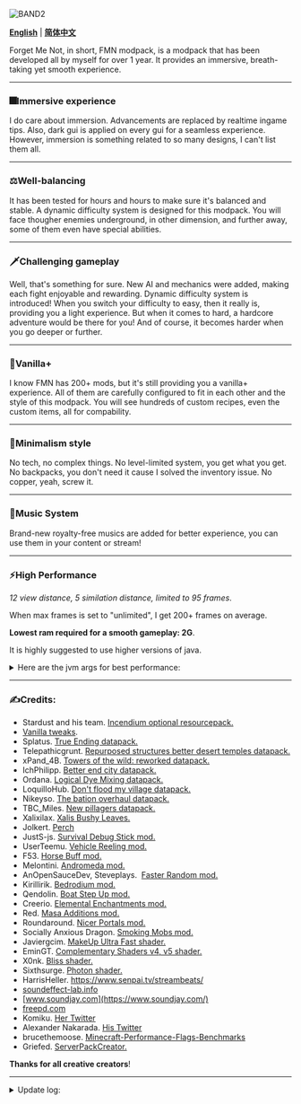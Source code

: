 ![BAND2](https://github.com/Rad586/Forget-Me-Not/assets/99306685/4bf45780-aa77-40ee-a769-95897a52e8e5)

[**English**](./README.md) | [**简体中文**](./cn/README.md)

Forget Me Not, in short, FMN modpack, is a modpack that has been developed all by myself for over 1 year. It provides an immersive, breath-taking yet smooth experience. 

***
### **🎆Immersive experience**
I do care about immersion. Advancements are replaced by realtime ingame tips. Also, dark gui is applied on every gui for a seamless experience.
However, immersion is something related to so many designs, I can't list them all. 

***
### **⚖Well-balancing**
It has been tested for hours and hours to make sure it's balanced and stable. A dynamic difficulty system is designed for this modpack. You will face thougher enemies underground, in other dimension, and further away, some of them even have special abilities. 

***
### **🗡Challenging gameplay**
Well, that's something for sure. New AI and mechanics were added, making each fight enjoyable and rewarding. Dynamic difficulty system is introduced! When you switch your difficulty to easy, then it really is, providing you a light experience. But when it comes to hard, a hardcore adventure would be there for you! And of course, it becomes harder when you go deeper or further. 

***
### **🌿Vanilla+**
I know FMN has 200+ mods, but it's still providing you a vanilla+ experience. All of them are carefully configured to fit in each other and the style of this modpack. You will see hundreds of custom recipes, even the custom items, all for compability. 

***
### **🎨Minimalism style**
No tech, no complex things. No level-limited system, you get what you get. No backpacks, you don't need it cause I solved the inventory issue. No copper, yeah, screw it. 

***
### **🎵Music System**
Brand-new royalty-free musics are added for better experience, you can use them in your content or stream! 

***
### **⚡High Performance**

_12 view distance, 5 similation distance, limited to 95 frames_. 

When max frames is set to "unlimited", I get 200+ frames on average. 

**Lowest ram required for a smooth gameplay: 2G**.

It is highly suggested to use higher versions of java. 
<details>
<summary>Here are the jvm args for best performance: </summary>
**Allocates 6G by default, change xms and xmx to fit your own need**: 

`-Xms6G -Xmx6G -XX:+UnlockExperimentalVMOptions -XX:+UseShenandoahGC -XX:AllocatePrefetchStyle=1 -XX:ShenandoahGuaranteedGCInterval=1000000 -XX:+SegmentedCodeCache -XX:ReservedCodeCacheSize=188m -XX:NonProfiledCodeHeapSize=80m -XX:ProfiledCodeHeapSize=96m -XX:NonNMethodCodeHeapSize=12m -XX:MetaspaceSize=320m -XX:+AlwaysActAsServerClassMachine -XX:+AlwaysPreTouch -XX:+PerfDisableSharedMem -XX:+UseNUMA -XX:+UseNewLongLShift -XX:+UseVectorCmov -XX:+UseFastStosb -XX:-DontCompileHugeMethods -XX:+UseCompressedOops -XX:+UseCompressedClassPointers -XX:+UseLargePages -XX:+UseFastUnorderedTimeStamps -XX:+UseCriticalJavaThreadPriority`
</details>

***
### **✍Credits**: 
* Stardust and his team. [Incendium optional resourcepack.](https://modrinth.com/resourcepack/incendium-optional-resourcepack)
* [Vanilla tweaks](https://vanillatweaks.net/). 
* Splatus. [True Ending datapack.](https://modrinth.com/datapack/true-ending)
* Telepathicgrunt. [Repurposed structures better desert temples datapack.](https://modrinth.com/datapack/repurposed-structures-better-desert-temples-compat)
* xPand_4B. [Towers of the wild: reworked datapack.](https://modrinth.com/datapack/towers-of-the-wild-reworked)
* IchPhilipp. [Better end city datapack.](https://www.planetminecraft.com/data-pack/better-end-city-by-ichphilipp/)
* Ordana. [Logical Dye Mixing datapack.](https://modrinth.com/datapack/logical-dye-mixing)
* LoquilloHub. [Don't flood my village datapack.](https://modrinth.com/datapack/dfmv)
* Nikeyso. [The bation overhaul datapack.](https://modrinth.com/datapack/the-bastion-overhaul)
* TBC_Miles. [New pillagers datapack.](https://www.planetminecraft.com/data-pack/new-pillagers-better-structures/)
* Xalixilax. [Xalis Bushy Leaves.](https://modrinth.com/resourcepack/xalis-bushy-leaves)
* Jolkert. [Perch](https://modrinth.com/mod/perch/version/1.0.0-1.19.2)
* JustS-js. [Survival Debug Stick mod.](https://modrinth.com/mod/survival-debug-stick)
* UserTeemu. [Vehicle Reeling mod.](https://modrinth.com/mod/vehicle-reeling/versions)
* F53. [Horse Buff mod.](https://modrinth.com/mod/horsebuff)
* Melontini. [Andromeda mod.](https://modrinth.com/mod/andromeda)
* AnOpenSauceDev, Steveplays.  [Faster Random mod.](https://modrinth.com/mod/faster-random)
* Kirillirik. [Bedrodium mod.](https://modrinth.com/mod/bedrodium)
* Qendolin. [Boat Step Up mod.](https://modrinth.com/mod/boatstepup)
* Creerio. [Elemental Enchantments mod.](https://modrinth.com/mod/elemental-enchantments)
* Red. [Masa Additions mod.](https://modrinth.com/mod/masaadditions)
* Roundaround. [Nicer Portals mod.](https://modrinth.com/mod/nicer-portals)
* Socially Anxious Dragon. [Smoking Mobs mod.](https://modrinth.com/mod/smoking_mobs)
* Javiergcim. [MakeUp Ultra Fast shader.](https://modrinth.com/shader/makeup-ultra-fast-shaders)
* EminGT. [Complementary Shaders v4, v5 shader.](https://modrinth.com/shader/complementary-unbound)
* X0nk. [Bliss shader.](https://modrinth.com/shader/bliss-shader)
* Sixthsurge. [Photon shader.](https://github.com/sixthsurge/photon?tab=MIT-1-ov-file)
* HarrisHeller. https://www.senpai.tv/streambeats/
* [soundeffect-lab.info](https://soundeffect-lab.info/)
* [www.soundjay.com](https://www.soundjay.com/)
* [freepd.com](https://freepd.com/)
* Komiku. [Her Twitter](https://twitter.com/RrrrroseAzerty)
* Alexander Nakarada. [His Twitter](https://twitter.com/thenakarada)
* brucethemoose. [Minecraft-Performance-Flags-Benchmarks](https://github.com/brucethemoose/Minecraft-Performance-Flags-Benchmarks)
* Griefed. [ServerPackCreator.](https://serverpackcreator.de/#/)

**Thanks for all creative creators**! 

***
<details>
<summary>Update log: </summary>


### **2.3.0**
  - Monsters' great fight back!Pillagers may use firerockets(for once), mob groups may appear, creepers have explode dmg reduction, and have a chance to carry debuffs, evokers may use their totem, undead armys would appear if you killed too many of their fellows.After slaying the ender dragon, monsters would be even more deadly.Added majruszs difficulty.
  - Many-many blocks now has roughness and flexibility, though the variation is hard to notice, but you'll find it more exciting to explore the world!
  - New enchantments thanks to majruszs enchantments!
  - Implemented limited lives mod using kjs.Removed limited lives.
  - Fixed super blood moon related stuffs.
  - Nuked glow squids.Use glowstone dust instead!
  - More netherite staffs will be in chests of nether structures.
  - Nerfed dragon weapon and armors.
  - Banned explode and soul devourer enchantment.
  - Added loots for ocelots, frogs, alleys, foxes and bees.
  - Slightly highered secret chest mimic chance.
  - Better loading screen transition.
  - Text tip addon for anvil.
  - Tip for the first time you left click a waystone and killed a iron golem.
  - Disabled ravager death animation for compability.
  - Fixed target dummy item name not translated.
  - Updated modernfix.
  - Updated emi.
  - Updated fancymenu x2.
  - Updated fmndis.

### **2.2.1**
//Some essential fixes.
  - Fixed a crash relating to takes a pillage.
  - Serverpack is useable now lol.
  - Fixed format error relating to end island enderman.
  - Several optimizations to reduce lag spikes.
  - Brought back bad optimizations.
  - Optimized startup scripts for a bit.
  - Fixed the game not using system language by default.
  - Updated fancymenu, should fix a bunch of tiny visual glitches.Ported all UI custimizations to fit the new version.
  - Changed the criteria of triggering item pickup tip.
  - Disabled glass bottle throwing.
  - Added seamless loading screen.
  - Tip for first broken log.
  - Temporally removed progressive bosses for compability.
  - Brought back universal enchants.
  - Banned spider armor.
  - Reduced leaf drops.
  - Items dropped on death now have glowing effect.
  - Removed custom splash screen.
  - Removed remove reload screen.

### **2.2.0**
//Now we've reached the sweet point where chunk loading fast and fps being stable.
  - Fixed a crash relating to mcda.
  - Fixed a crash caused by villager config.
  - Optimizations for quicker chunk response.
  - Replaced smooth boot with stutter fix since it's more efficient.
  - Script optimization.
  - Disabled leaf slow for better performance.
  - Removed FMNS(terrarian slimes).I've had enough with those wierd hitboxs.
  - Disabled water bubble and lava fire jet effects for better performance.
  - Nerfed mending by introducing levels to it.
  - Increased damage of zombies and skeletons in hard difficulty.Increased health of creepers in hard difficulty.
  - Lowered chance of getting diamonds in small blimp.
  - Reduced the amount of ender pearls needed to crafting recovery pearls.
  - Stronger zombie villagers.
  - Now you can scrol through bundle.Added bundle scroll.
  - You can put fishes back into the water now!
  - Enhanced mountain generation!Updated tectonic.
  - Tip notice sound and tip in the loading screen.
  - Changed salt and seperation of large structures so they won't generate next to mid structures(hopefully).
  - Added presence footsteps.Disabled auditory block sounds.Pretty chill.
  - Offhand shields are hidden when not used.Added shield disruptor.
  - Spiced up jumping and moving(forward and backward) camera.Added camera overhaul.
  - Changed the timing the recovery compass is given.
  - Fixed tool select and use sound.
  - Better enchantment description for impaling.
  - Fixed chest tip.
  - Added tips for redstones and torches.
  - Removed underwater particles.
  - Increased opacity of rain.
  - Removed universal enchants for compability.
  - Replaced armorful with wolves with armor for better performance.
  - Removed tumbleweed for better performance.
  - No monsters will spawn on skylands now.Enjoy the scene.
  - Removed mes.
  - Removed fish on leash.
  - Updated emi x2.
  - Updated fabrication.
  - Updated harvest with ease.
  - Updated enchant tweaker.

### **2.1.2**
  - Pitch variants for ambient sound effects!
  - New illagers thanks to it takes a pillage mod!
  - Reworked recovery pearl.
  - Fancier ender dragon fight thanks to true ending datapack.
  - Overhauled hunger regen system, like what combat test does.Added good oi' regen.
  - New structures to explore!Added dungeons arise seven seas.
  - End structures won't spawn on end main island now.
  - Changed to use player stage instead of persistent data, should avoid death reset.
  - Illagers may wear armors now.Replaced wolves with armor with armorful.
  - New slime machanics and animations thanks to luna slimes mod.
  - Disabled amethyst growing.It should be a rare resource, not something easily farmable.
  - Fixed player startup script running on server side.
  - Removed natural regen for wolves and iron golems.
  - A stage cleaner to avoid too much things stored in player data.
  - Insta-break gracefully!Added relaxed instabreak, of course along with a tip.
  - 20+ health points now displays in one line.Added colorful hearts.
  - Added tumbleweeds!
  - Added new end structures.Added mes.
  - Brought back custom villager trades.
  - Reduced pillager follow range.
  - Greatly reduced quartz in chests.
  - Better slime hit effect.
  - Fixed ender dragon tip.
  - New tips for: obsidian, grass, horse, llama, wolf, amethyst clusters.
  - Made gui physic unable to trigger.Some players are complaining about this feature, so here we go.
  - You won't spawn in ocean biomes now.
  - Silenced some ambient soundfx and the dumb guardian curse sound.
  - Added bad optimizations, hopefully bringing some performance boost.
  - Added unaverage tweaks.
  - Added randomized default fireworks.Happy new year!
  - Updated andromeda x2.This time coming up with bundle and bricking particles, lockpick sounds and so much more.You'll like it.
  - Updated modernfix x2.
  - Updated emi.
  - Updated fabrication x3.
  - Updated go fish.
  - Removed piglin safety(function overlapped).
  - Removed better hidden chat(no longer needed).
  - Removed eldritch mobs.
  - Removed spark.It's for testing purpose only.

### **2.1.1**
  - Undead curse is now incompatible with dark curse.
  - Golden keys can be smelted or blasted now.
  - Added a tip about crafting golden keys and rabbit hide.
  - Moved crafting table tooltip to a ingame tip.
  - Fixed boat/minecart not useable.

### **2.1.0**
  - Replaced guide with realtime ingame tips.
  - Implemented all background things via kubejs.Removed ftbquests and its dependencies.This took some time but it's all worth.
  - Reintroduced vanilla music into the modpack!43 new musics!
  - Added a lovely tip button for smithing table, anvil, crafting table, and disenchanter.
  - Fixed a rare ender pearl crash.
  - Fixed a xp duplicate method.Be aware of the combination of binding curse + bag of soul!
  - Chests are now guarded by monsters!However, you can craft golden key to unlock them anyway. 
  - Zombie mobs can spawn with or pickup items and throw them!They might be dumb, but they will find their way.
  - Tooltips for crafting table and enchanting table.
  - Lowered chance of getting unique weapons from piglin brutes.
  - Highered attack dmg of skeletons.*Stand by*
  - Retextured dye bottle, now it looks vanilla.
  - Added tooltip for difficulty selection button.
  - Added tip on first respawn, first broken stone, first broken deepslate iron ore, first eaten food, first picked up soul star, first hit zombie, first hit skeleton, first hit creeper, first hit creeper, first hit slime(or magma cube), first hit villager guard...You will know them in game.
  - Ghasts explode on death, haha.New death animations for them, too.
  - Adult zombie villagers are much stronger now, however, baby zombie villagers won't attack you.Also lowered chance of villager convertion.
  - Lowered guardian movement speed.
  - Removed upper iron ore in mountain biomes.
  - Fixed oak boat name.It's the one and only.
  - Fixed item frame render.Somehow I turned it off.
  - Enchanted golden feathers may appear in tower chests now.
  - Reduced bed explosion power.
  - Nerfed hatchet.
  - Removed llama steeds.It's function is already implemented in tweakeroo.
  - Removed oxidized copper things in ruined town.
  - Updated andromeda x2.
  - Updated waystone.
  - Updated fabrication.
  - Updated fabric api.

### **2.0.0**
  - Boss musics and credit musics are back! 
  - Lowered ender dragon natural regen and fire ball attack strength.
  - Capped evolving enchantment from 5 to 2.
  - Fixed netherite greathammer and spear upgrade recipe.
  - Fixed soul star recipe.
  - Tried nuking copper ores again...
  - Reduced follow range of end island enderman.
  - Updated MakeUp shader, no black screen now.
  - Now incompatible with world map mods.Stop teleporting.
  - Several gamerule optimizations.
  - Updated recipe essentials.
  - Updated EMI x2.
  - Updated Harvest with ease.
  - Updated fabication.
  - Updated BOMD.
  - Updated modernfix.

### **2.0.0b**
//Take a deep breath in the nature and enjoy the future of Forget Me Not modpack.
  - Gorgeous terrain generation and ambient sounds.
  - More variety of structures and better structure set.
  - Game version changed to 1.19.2.
  - More balanced.
  - Better optimized.
  - Less mods.

### **1.3.3**
  - Added new musics! Those are all from Komiku, an amazing artist! 
  - Added translate key to guide. One guide for multiple languages! 
  - Overhauled default item enchantments. 
  - Updated enchantment group. 
  - Added audio engine tweak. Hopefully it's a fix to the bug relating to sound pool. 
  - Disabled guard offhand items. Hopefully a fix to those rare giant lag spikes. 
  - Ranged attacks can bypass invulnerability frame now. Made multishot not compatible with infinity, power and void shot. Ranged mobs are stronger now. 
  - Longer death item despawn time(20min). 
  - Cleaned up some kubejs code. 
  - Updated translation for MC dungeon weapons. 
  - Disabled levitation shot. With levitation shot Ⅲ, you can literally fly. 
  - Lowered required mob kills in super blood moon. 
  - Added the bastion overhaul. 
  - Made ladders on regular waystone tower go straight to the top. 
  - Phantoms can't fly through walls now. 
  - Replaced raw gold blocks in desert monument with deepslate gold ores. 
  - Reduced nether ore size. Mining in nether is op, giving player too much experience. 
  - Breaking your own waystone now only drops a soul star. However, you would receive one more soul star at the first time. 
  - Turned the dolphin riders in undead private ship to guardian riders. 
  - Added no more underwater dismount. Now there're really guardian riders. 
  - Monsters in shiraz palace won't drop armors. Wither skeleton in shiraz palace are replaced by normal skeletons, they now have punch bows. 
  - Disabled zero gravity enchantment. 
  - Lowered overworld monuments generation rate. 
  - Made scorched mines generate in icy biomes. 
  - Made waystone teleportation cost always 1. 
  - Reduced burned zombie spawn weight and count in toxic heap. Reduced follow range of burned zombies. 
  - Reduced pillager follow range. 
  - Deleted the unforceload function. 
  - Removed FMND. Extracted dimensions in mining dimensions as a datapack. 
  - Enchanting tables now won't need a book to craft. No book, just 100% magic. 
  - Changed max entity view distance for projectiles to 80 so they won't look glitchy when the simulation distance is low. 
  - Removed seperated leaves. It somehow makes bushes in jungle bald. 
  - Highered load priority of fmn tweaks. 
  - Cleaned up FMN custimization and Localization, maybe making the game launch faster. 
  - Reduced spawner check range, improved performance for a little. 
  - Throwable bowls and glowstone dusts. 
  - Made startup message being sent on action bar. 
  - Made tooltip in mcdw and mcda darker, enhancing readability. 
  - Changed lunar event message from chat to hot bar. 
  - Removed aquatictorches. 

### **1.3.2**
  - Fixed a giant lag spike happening in raid. Disabled evoker and vindicator death animation. 
  - Increased min height to take fall damage. Added minfalldistance. 
  - Fixed sand layer texture. Updated FMNIW. 
  - Fixed a experience duplication method. Disabled reverse soul crystal crafting. 
  - Translated travelers' maps. 
  - Right click the bell to highlight raiders for 10 min. 
  - Replaced the copper blocks in ice tower and castle with varients of prismarines. 
  - Iron golems and cats can walk on powder snow now(sounds weired), also immune to freeze damage. 
  - Disabled shark and whale spawning. We don't need those big spining creatures underwater. 
  - Increased movement speed of vindicators. 
  - Tweaked loot tables in icy biomes. 
  - Nerfed speed modifer in dungeon armors. Nerded snow armor set. 
  - Disabled reckless enchantment. Too bold in early game whilst being op in end game. 
  - Reduced death item spread. Now you won't be a item firework anymore. 
  - Reduced loot in shiraz palace and scorched mines. 
  - Prevented player from hurting guard villagers(however, you can still irritate them using flint and steel). You won't want to fight them, trust me. 
  - Players drop more exp on death. 
  - Hunger acts as if the difficulty is noamal. 
  - Set the teleportation level cost cap to 2. 
  - Nerfed cackling broom. Disabled cackling broom crafting recipe. 
  - Tweaked anvil recycle recipe. 
  - Increased crop stack size to 72. 
  - Removed diamond stack limit. 
  - Increased durability of armors that guards wear. 
  - Disabled desert ruin generation. 
  - Reduced pricky pear spawn rate. 
  - Removed copper in terralith's loot tables. 
  - Updated effect of golden feather. There's a tiny levitation! 
  - Increased bundle despawn timeout. 
  - Updated death animation for new added animals. 
  - Removed sand layer loot table. 
  - Removed leather drop in inquisitor's loots. 
  - Updated modernfix. 
  - Removed error recipe messages in log. 
  - Updated structure essentials. 
  - Cleared unused textures for faster launching. Updated FMN animals. Updated FMND. 
  - Updated FTB Quests. 
  - Removed whereisit. I don't think there're that many new items added in this modpack. 
  - Removed fabric shield lib. 

### **1.3.1-hotfix**
  - Greatsword of blood can drop by piglin brutes now. I forgot... 
  - Fixed day and night cycle. 

### **1.3.1**
//Better late than never. 
  - Updated biome tags, improving compability. 
  - Rolled back the health bar render type to only bar. 
  - Added crown of scarlet and greatsword of blood. Piglin brutes have a chance to drop them. 
  - Tweaked carrot mode curve. 
  - Replaced immersive weathering with FMNIW, improving performance. 
  - Added Yungs Better End Island. 
  - Disabled auto planting feature in andromeda cuz there's already saplanting mod. 
  - Rolled back verison of seperate leaves. It's 1 tick faster, hooray! 
  - Removes all force loaded chunks on logging in, improving performance. 
  - Fixed gold nugget and gold ingot smelting and blasting recipe. 
  - Removed Sundown Syndrome. It's broken somehow. 
  - Disabled mob rendering in spawners cuz it's causing visual glitches with shader, also, a lag spike. 
  - Fixed iron armor wrong shift-placement in smithing table. Tweaked plate armor recipe. 
  - Villager guards, reindeers, lammergeier, horned sheep and all kinds of sheeps, chickens, rabbitsnow can walk on powder snow and immune to freeze damage. 
  - Throwable glass bottles. That's what all we need. 
  - Now you can pick up chests(while keeping it's content) using minecart thanks to andromeda. 
  - Halved ender dragon HOTV. 
  - Lowered spoorn bounty mob spawn rate. 
  - Lowered spawn weight of lammergeiers. 
  - Tweaked bundle recipe. It's painful to chase these rabbits. 
  - Leather boots now have feather fallingⅠ naturally. 
  - Fixed rhino loot table. 
  - Lowered lava slime spawn rate. 
  - Nerfed baby frostbitten zombies, burned zombies and husks. 
  - Nerfed blue slimes. 
  - Added goat pelt to wool recipe. Goats can drop mutton now. 
  - Glacial hunter may drop ruggled climbing gear armors now. 
  - Cleared all recipe advancements. 
  - Replaced deepslate redstones in scarlet mountains with crimson hyphae. 
  - Dark gui for adding waypoint gui in advanced compass. 
  - Smithing tables can be mined by pickaxes now. Smokers can be mined by axes now. 
  - Changed enchanted hit and critical hit particle. 
  - Slightly changed the texture of golden feather and guard villager's helmet. 
  - Disabled physic compat of bliss shader. It's compatible already. 
  - Removed improved stations. Hey, is anyone really using these? 
  - Removed YDM's weapon master. 
  - Removed kiwi, it's for testing purpose. 

### **1.3.0**
//It's all the small things that matters. 
  - Fixed carrot mode. I didn't really noticed that until I start cooking and gain no extra hearts. 
  - Tagged crafting. No more log spams, better compability, more reasonable. There's still some failed-to-parse recipe caused by other mods, but they're not important. 
  - Unique equipments for guard villagers! Guards won't eat forever now. 
  - Changed tooltip of armors in mcda. Now it matches the armor set bonus. 
  - Fixed mob spawning in certain biomes. Now there won't be just slimes or pigs in several biomes. There were some duplicated keys and misspelled IDs. Sorry! If there's still any issue like this, plz report on the issue tracker. 
  - Overhauled drops of knife-killed animals. 
  - Removed spoorn bounty weapons for balancing reasons. 
  - Fixed dimension lock for day 100 not working in modded dimensions. 
  - Updated guide. Added "Sundown Syndrome". 
  - Banned enchantment in mining dimensions mod. Replaced mining dimensions with FMND. 
  - Fixed delayed damage receiving after long-time playing I guess. 
  - Fixed wolf and iron golem HOTV. 
  - Added meat slice(and it's eating animation) in compat of farmers delight. 
  - Fixed C2ME ore rate log spam. 
  - Replaced no recipe book with nerb, improving performance. 
  - Disabled amethyst golem spawning. Originally it may spawn in boulders in taiga...
  - Added Narrus Yeetus. Removed rebind narrator. Improved game launching speed, I guess. 
  - Added removee2jworldgen. 
  - Iron lightning rod, not copper lightning rod lol. 
  - Added golden feather in replace of slow falling potions. 
  - Slightly highered death punishment. 
  - Fixed loot table of frost crates. 
  - Changed tooltip of soul stars. 
  - Craftable waystones. 
  - Added condition "killed_by_player" in most entity loot tables. 
  - No elite ender dragons and withers. 
  - Disabled lobber zombie spawning. 
  - Reduced max health of ghasts in the nether. 
  - Nerfed zombified piglin babies. 
  - Highered loot chance of dungeon weapons, while lowered loot chance of simply swords. 
  - Sentries in pipe line now may drop ender eye. 
  - Dune blaze now may drop blaze powder and gold ingots. 
  - Removed ropes in chests from abandoned mineshaft. 
  - Removed redstones in barrels of undead private ship. 
  - Removed redstones in better strongholds. 
  - Added back ravagers in raiders. 
  - Scorpions can now spawn in jungles now. 
  - Added spawn cost for whales. 
  - Expanded stone crafting materials. 
  - Reduced vulture and lammergeier follow range. 
  - Reduced movement speed of water creature and axolotl. 
  - Player startup message. 
  - Updated on-hit particle for more mobs. 
  - Fixed pricky pear recipe. 
  - Disabled health increase of animals in living things and earth to java mobs. 
  - Certain minor fixes. 
  - Weaponized doors. 
  - Updated redirector. 
  - Updated the impossible library. 
  - Updated FTB teams. 
  - Added complementary v5. 
  - Added Bliss. 

### **1.2.3**
  - Removed ravager from patrols. 
  - Fixed spawn rate of monsters in rotten creatures. Originally it's config doesn't works... 
  - Disabled speedster and sprinter ability. 
  - Lowered vein mining hunger cost. 
  - Highered chance of amethyst golem spawning in geodes. 
  - Added a rate for quartz to drop. 
  - Reduced drop count of lapis ores. 
  - Banned salt water eel and nautilus. 
  - Highered movement speed of piglin beast and vindicator. 
  - Nerfed guard villagers in hard difficulty. 
  - Slightly lowered skeleton health in hard difficulty. 
  - Changed light, lapis, creeper, ocean, totem, blazing, draconic, cheese, icy heart aspect recipe. 
  - Tweaked anvil recycle recipe. 
  - Banned enchanted golden apple crafting. 
  - Removed copper ore in windswept spires. 
  - Removed redstones in lich tower chest. 
  - Lowered CIT check rate to gain back some performance. 
  - Replaced some textures in advanced compass, hopefully it would improve render performance. 
  - Guard villagers now won't have iron great sword as their weapon. 
  - Added fish no stuck. 
  - New death animation for iron golems. 
  - Changed lapis animation on enchanting table so they won't look confusing(like normal drops). 
  - Tweaked magic fire animation. 
  - Updated translation for JEI. 
  - Updated Living Things. 
  - Changed some textures and descriptions in illager invasion mod to fit in the modpack. 

### **1.2.2**
  - Fixed an experience duplication method. Disabled soul crystal stacking. 
  - Difficulty based boss attributes and dimensional monster attributes. 
  - Time based monster attributes(starting at day 40). 
  - Added Just Enough Farmers Recipes. How could I forget it... 
  - Added redirectionor. Updated redirectionor. 
  - Disabled phantom spawning if player didn't sleep for long. 
  - Fixed recipe couldn't be shifted to workbench. Removed visual workbench. 
  - Extended fps reduce timeout. 
  - Highered death punishment. 
  - Lowered extra slime loot chance. 
  - Nerfed baby hoglins. 
  - Rolled back attributes of burned zombie. 
  - Disabled freezing enchantment. 
  - Lowered unique loot table(simply swords) weight. 
  - Lowered burned spawn weight in crimson forest. 
  - Tweaked fishing loots. 
  - Lowered diamond fish weight. 
  - Added Logical Dye Mixing datapack. 
  - Disabled redstone ore spawning in better mineshafts. 
  - Disabled witch redstone drop. 
  - Disabled pillager emerald drop. 
  - Dark gui for easy anvils. 
  - Added translation for colorize. 
  - Neater item tags. 
  - Updated modren fix. 
  - Updated Illager Invasion. 
  - Updated fabrication x3. 
  - Updated separated leaves x2. 

### **1.2.1**
//1.2.1 mainly focuses on bug fixes and performance improvement. 
  - Fixed waystones not generating on nether towers and end towers. 
  - Players in the end dimension can fall through the void to the overworld. 
  - Added servercore. Removed get it together drops. 
  - Fixed lanterns being water logged in structures. Removed Lanterns Belong On Walls. 
  - Removed project: save the pets. 
  - Removed sneaky curses. 
  - Removed extended armor bars. 
  - Disabled monster berserk and duplicator ability. 
  - Disabled bone spider, seahorse and mantaray spawn. 
  - Disabled mud lake generation. 
  - Added separated leaves. 
  - Removed experience bottle as disenchanting catalyzer. Added soul star to experience bottle recipe. 
  - Removed ravager from raider list. No elite ravagers. 
  - Expanded entitiy list that count to the kills of soul star dropping. 
  - Tweaked mummy spawn biome so they won't spawn on beaches. 
  - Removed redstones in vanilla structure chests. 
  - Disabled boulder zombie spawn. 
  - Disabled fire protection enchantment on items. 
  - Nerfed nameless blade and resolutet tempest knife. 
  - Lowered burned zombie health. 
  - Slightly reduced burned zombie group size in crimson forest and soul sand valley. 
  - Removed renegade armor recipe. 
  - Added eating animation for heart aspects. 
  - Neater block break particles. 
  - Tweaked meat texture to fit in vanilla style. 
  - Tweaked pumpkin blur, now it's more like a pair of sunglasses. 

### **1.2.0**
  - New dimensions added. 
  - New biome specific mobs and their varients added. 
  - Bedrocks are replaced by obsidians. 
  - Updated dimension music. 
  - Balanced boss fight. 
  - Updated guide. 
  - Disabled trillium generation. Removed herb. 
  - Now chopping mode doesn't need an axe or your bare hand. 
  - Now skulls won't drop from animals in better animals plus mod. 
  - Fixed item frame. Removed Click Through. 
  - No elite bosses. 
  - Disabled regen ability of elite mobs. 
  - Disabled copper ore generation in old growth spruce taiga. 
  - Highered guardian ability chance. 
  - More iron level weapons. 
  - Now knifes in farmers delight mod are seen as matching tool to break grass(and obtain wheat seeds). 
  - Updated Modern Fix.  
  - Updated Andromeda. 
  - Updated IlmusuEnchantments. 
  - Updated Fabric Language Kotlin. 
  - Tweaked entity view distance. 
  - Updated e4mc. 

### **1.1.1**
  - Fixed mimic rate. 
  - Fixed mount hud. 
  - Fixed shovel breaking speed. 
  - Mitigated death punishment. 
  - No elite terrarian slimes, zombie&skeleton lackey and scrab. 
  - Dune blazes won't drop redstone now. 
  - Disabled illagers in illager invasion mod rendering on compass. 
  - Reduced terrarian slime spawn rate. 
  - Slightly lowered chest spawn rate. 
  - Disabled indirect torch hit. 
  - Patchouli books now can't be crafted. 
  - Updated Modernfix. 
  - Updated IllagerInvasion. Disabled invoker's boss bar. 
  - Updated IlmusuEnchantments. 
  - More effective loyalty trident returning from void. 
  - Secretly updated guide. 
  - Removed Super Duper Vanilla cause my custom color scheme kinda sucks. 

### **1.1.0**
  - Terrarian slimes won't attack player from that far away. Finally! 
  - Added unique boss loots. 
  - Fixed several loot tables so there won't be missing items or enchanted books acan't be used. 
  - Overhauled structure generation. 
  - Better boss fight. 
  - Custom villager trades. 
  - Custom piglin trades. 
  - Enderman now can use ender pearl. 
  - Readded and updated UniversalEnchants. 
  - Added BetterTridents. 
  - Updated guide. 
  - Reduced mob health in blood moon. 
  - Mitigated death punishment. 
  - Fixed several biome spawners. 
  - Reduced enchantment stone drop rate. 
  - No elite endermites and silverfishes.
  - Villager discount cap set to 60%. 
  - Updated IlmusuEnchantments, now config options are valid. 
  - Deduplicate some enchantments. 
  - Less monsters in sakura valley and sakura grove. 
  - Piglins now can be distract with more items. 
  - More hero of the village gifts. 
  - Redstones now won't be in chests. 
  - Cobblestones now can be crafted into stone buttons and pressure plates. 
  - Zombie lackey won't drop copper ingots now. 
  - Dyes now can be thrown to dye more things. 
  - Throwable anvils. 
  - Updated Andromeda. It's an amazing mod. 
  - Updated PuzzlesLib. 
  - Removed AxesAreWeapons. 
  - Reduced mob block break interval. 
  - Changed the look of experience bar for a lil bit. 
  - Removed ItemBlacklist. I forgot to delete it. 
  - No plant model offset, perfect. 
  - Grass now looks shorter. 
  - Removed FPS-Monitor. 
  - Removed Naiy. 
  - Updated Balm. 

### **1.0.1**
  - Balanced lava slime spawn rate in nether. 
  - Fixed a crash happening during dragon fight. 

### **1.0.0**
  - Added back some mods, now they are approved in the non-curseforge mod list. 
  - Fixed consistent error chat message. 
  - Added 100 days goal. 
  - Added EasyAnvils. 
  - Added livingThings. 
  - Added IllagerInvasion. 
  - Added UniversalBoneMeal. 
  - Added LeavesBeGone. 
  - Added BetterSafeBed. 
  - Updated IlmusuEnchantments.
  - Updated AxesAreWeapons. 
  - Updated MouseWheelie. 
  - Updated PuzzlesLib. 
  - Removed Chunky. 
  - Removed IllagerExpansion. 
  - Removed MonstersInTheCloset. 
  - Removed AnvilFix. 
  - Temporarily removed UniversalEnchants. 
  - Nerfed ghasts. 
  - Added death animation for some mobs. 
  - Updated guide. 
  - Fireproof for more netherite-made items.
  - Updated BetterEnchantBook config. 
  - Removed Herobrine
</details>
